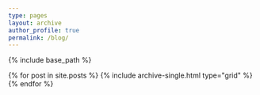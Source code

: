 ```yaml
---
type: pages
layout: archive
author_profile: true
permalink: /blog/
---
```


{% include base_path %}

<div class="grid__wrapper">
  {% for post in site.posts %}
    {% include archive-single.html type="grid" %}
  {% endfor %}
</div>
